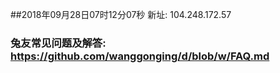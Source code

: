 ##2018年09月28日07时12分07秒 新址: 104.248.172.57
### 兔友常见问题及解答: https://github.com/wanggonging/d/blob/w/FAQ.md
